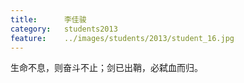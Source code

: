 ```yaml
---
title:		李佳骏
category:	students2013
feature:	../images/students/2013/student_16.jpg
---
```

生命不息，则奋斗不止；剑已出鞘，必弑血而归。


